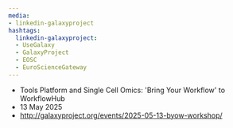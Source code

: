 ```yaml
---
media:
- linkedin-galaxyproject
hashtags:
  linkedin-galaxyproject:
  - UseGalaxy
  - GalaxyProject
  - EOSC
  - EuroScienceGateway
---
```

- Tools Platform and Single Cell Omics: 'Bring Your Workflow' to WorkflowHub
- 13 May 2025
- http://galaxyproject.org/events/2025-05-13-byow-workshop/
